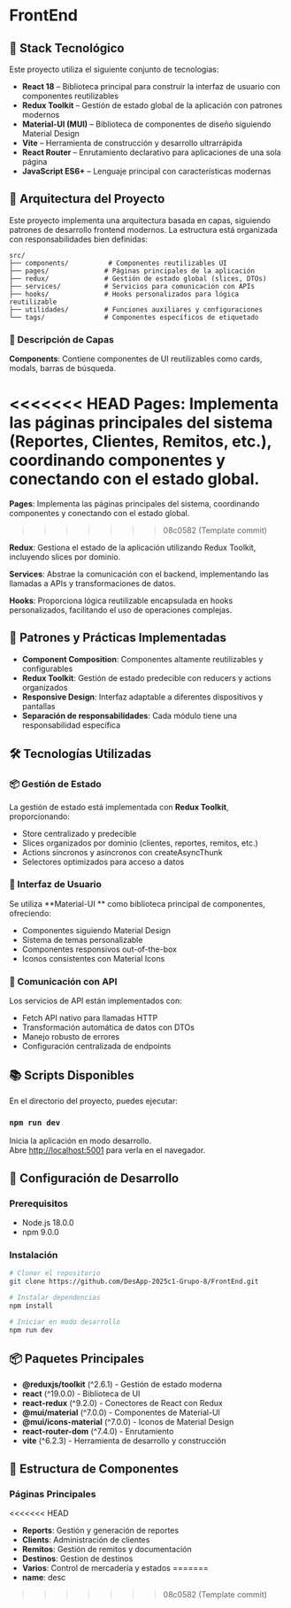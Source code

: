 # FrontEnd

## 🚀 Stack Tecnológico

Este proyecto utiliza el siguiente conjunto de tecnologías:

- **React 18** – Biblioteca principal para construir la interfaz de usuario con componentes reutilizables
- **Redux Toolkit** – Gestión de estado global de la aplicación con patrones modernos
- **Material-UI (MUI)** – Biblioteca de componentes de diseño siguiendo Material Design
- **Vite** – Herramienta de construcción y desarrollo ultrarrápida
- **React Router** – Enrutamiento declarativo para aplicaciones de una sola página
- **JavaScript ES6+** – Lenguaje principal con características modernas


## 🧱 Arquitectura del Proyecto

Este proyecto implementa una arquitectura basada en capas, siguiendo patrones de desarrollo frontend modernos. La estructura está organizada con responsabilidades bien definidas:

```
src/
├── components/          # Componentes reutilizables UI
├── pages/              # Páginas principales de la aplicación  
├── redux/              # Gestión de estado global (slices, DTOs)
├── services/           # Servicios para comunicación con APIs
├── hooks/              # Hooks personalizados para lógica reutilizable
├── utilidades/         # Funciones auxiliares y configuraciones
└── tags/               # Componentes específicos de etiquetado
```

### 📁 Descripción de Capas

**Components**: Contiene componentes de UI reutilizables como cards, modals, barras de búsqueda. 

<<<<<<< HEAD
**Pages**: Implementa las páginas principales del sistema (Reportes, Clientes, Remitos, etc.), coordinando componentes y conectando con el estado global.
=======
**Pages**: Implementa las páginas principales del sistema, coordinando componentes y conectando con el estado global.
>>>>>>> 08c0582 (Template commit)

**Redux**: Gestiona el estado de la aplicación utilizando Redux Toolkit, incluyendo slices por dominio.

**Services**: Abstrae la comunicación con el backend, implementando las llamadas a APIs y transformaciones de datos.

**Hooks**: Proporciona lógica reutilizable encapsulada en hooks personalizados, facilitando el uso de operaciones complejas.


## 🧩 Patrones y Prácticas Implementadas

- **Component Composition**: Componentes altamente reutilizables y configurables
- **Redux Toolkit**: Gestión de estado predecible con reducers y actions organizados
- **Responsive Design**: Interfaz adaptable a diferentes dispositivos y pantallas
- **Separación de responsabilidades**: Cada módulo tiene una responsabilidad específica

## 🛠️ Tecnologías Utilizadas

### 📦 Gestión de Estado
La gestión de estado está implementada con **Redux Toolkit**, proporcionando:
- Store centralizado y predecible
- Slices organizados por dominio (clientes, reportes, remitos, etc.)
- Actions síncronos y asíncronos con createAsyncThunk
- Selectores optimizados para acceso a datos

### 🎨 Interfaz de Usuario
Se utiliza **Material-UI ** como biblioteca principal de componentes, ofreciendo:
- Componentes siguiendo Material Design
- Sistema de temas personalizable
- Componentes responsivos out-of-the-box
- Iconos consistentes con Material Icons

### 🔗 Comunicación con API
Los servicios de API están implementados con:
- Fetch API nativo para llamadas HTTP
- Transformación automática de datos con DTOs
- Manejo robusto de errores
- Configuración centralizada de endpoints


## 📚 Scripts Disponibles

En el directorio del proyecto, puedes ejecutar:

### `npm run dev`
Inicia la aplicación en modo desarrollo.\
Abre [http://localhost:5001](http://localhost:5001) para verla en el navegador.



## 🚦 Configuración de Desarrollo

### Prerequisitos
- Node.js 18.0.0 
- npm 9.0.0 

### Instalación
```bash
# Clonar el repositorio
git clone https://github.com/DesApp-2025c1-Grupo-8/FrontEnd.git

# Instalar dependencias
npm install

# Iniciar en modo desarrollo
npm run dev
```

## 📦 Paquetes Principales

- **@reduxjs/toolkit** (^2.6.1) - Gestión de estado moderna
- **react** (^19.0.0) - Biblioteca de UI
- **react-redux** (^9.2.0) - Conectores de React con Redux
- **@mui/material** (^7.0.0) - Componentes de Material-UI
- **@mui/icons-material** (^7.0.0) - Iconos de Material Design
- **react-router-dom** (^7.4.0) - Enrutamiento
- **vite** (^6.2.3) - Herramienta de desarrollo y construcción

## 🎨 Estructura de Componentes


### Páginas Principales
<<<<<<< HEAD
- **Reports**: Gestión y generación de reportes
- **Clients**: Administración de clientes
- **Remitos**: Gestión de remitos y documentación
- **Destinos**: Gestion de destinos
- **Varios**: Control de mercadería y estados
=======
- **name**: desc
>>>>>>> 08c0582 (Template commit)
